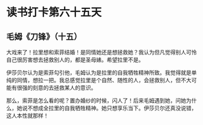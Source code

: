# 读书打卡第六十五天

## 毛姆《刀锋》（十五）

大戏来了！拉里想和索菲结婚！是同情她还是想拯救她？我认为但凡觉得别人可怜自己很厉害想去拯救别人的，都是圣母婊。希望拉里不是。

伊莎贝尔认为是索菲勾引他，毛姆认为是拉里的自我牺牲精神所致。我觉得就是单纯的同情，想拉一把。我总感觉拉里是个自然、随性的人，会拯救别人，但不大可能有很强的刻意的去拯救某人的意识。

那么，索菲是怎么看的呢？置办婚纱的时候，闪人了！后来毛姆遇到她，问她为什么，她说不想成全拉里的自我牺牲精神。她只想享乐当下。伊莎贝尔还真没说错，这人本性就那样！
